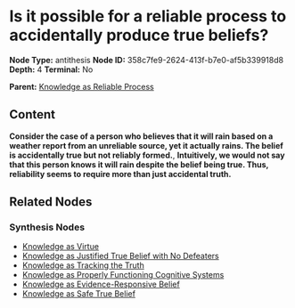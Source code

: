 # Is it possible for a reliable process to accidentally produce true beliefs?

**Node Type:** antithesis
**Node ID:** 358c7fe9-2624-413f-b7e0-af5b339918d8
**Depth:** 4
**Terminal:** No

**Parent:** [Knowledge as Reliable Process](knowledge-as-reliable-process-synthesis-9027bce2-bd16-47ab-8d5f-f0e362a3e0d0.md)

## Content

**Consider the case of a person who believes that it will rain based on a weather report from an unreliable source, yet it actually rains. The belief is accidentally true but not reliably formed.**, **Intuitively, we would not say that this person knows it will rain despite the belief being true. Thus, reliability seems to require more than just accidental truth.**

## Related Nodes

### Synthesis Nodes

- [Knowledge as Virtue](knowledge-as-virtue-synthesis-92bb19c3-5ddd-47a1-a4a1-57b33907afc6.md)
- [Knowledge as Justified True Belief with No Defeaters](knowledge-as-justified-true-belief-with-no-defeaters-synthesis-7d87806a-4e61-4627-823d-fcec7501fc08.md)
- [Knowledge as Tracking the Truth](knowledge-as-tracking-the-truth-synthesis-3dc0fc81-ffc1-4d06-9ee7-8c2989625b01.md)
- [Knowledge as Properly Functioning Cognitive Systems](knowledge-as-properly-functioning-cognitive-systems-synthesis-742a110c-d3b7-439c-892b-723c5d254708.md)
- [Knowledge as Evidence-Responsive Belief](knowledge-as-evidence-responsive-belief-synthesis-f8e4de49-0426-4d3f-8381-f566231a87e0.md)
- [Knowledge as Safe True Belief](knowledge-as-safe-true-belief-synthesis-46cbce8d-c7c7-400b-ab11-5db5402f2255.md)
